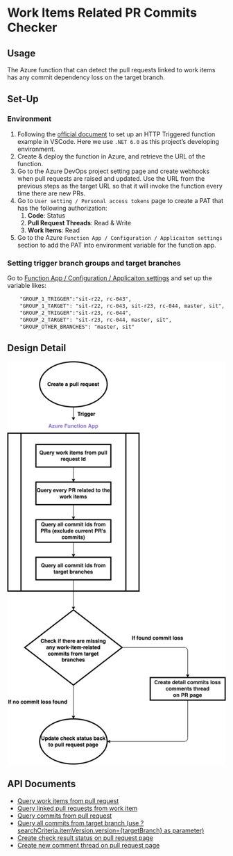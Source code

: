 # Work Items Related PR Commits Checker

## Usage

The Azure function that can detect the pull requests linked to work items has any commit dependency loss on the target branch.

## Set-Up

### Environment

1. Following the [official document](https://learn.microsoft.com/en-us/azure/azure-functions/create-first-function-vs-code-csharp?tabs=in-process) to set up an HTTP Triggered function example in VSCode. Here we use `.NET 6.0` as this project’s developing environment.
2. Create & deploy the function in Azure, and retrieve the URL of the function.
3. Go to the Azure DevOps project setting page and create webhooks when pull requests are raised and updated. Use the URL from the previous steps as the target URL so that it will invoke the function every time there are new PRs.
4. Go to `User setting / Personal access tokens` page to create a PAT that has the following authorization:
   1. **Code**: Status
   2. **Pull Request Threads**: Read & Write
   3. **Work Items**: Read
5. Go to the Azure `Function App / Configuration / Applicaiton settings` section to add the PAT into environment variable for the function app.

### Setting trigger branch groups and target branches

Go to [Function App / Configuration / Applicaiton settings](https://ms.portal.azure.com/#@microsoft.onmicrosoft.com/resource/subscriptions/5b03f98c-282c-4ebc-9660-138f9cbf847b/resourceGroups/poc-cdfh-kgib/providers/Microsoft.Web/sites/func-poc-cdfh-kgib/configuration) and set up the variable likes:

```
    "GROUP_1_TRIGGER":"sit-r22, rc-043",
    "GROUP_1_TARGET": "sit-r22, rc-043, sit-r23, rc-044, master, sit",
    "GROUP_2_TRIGGER":"sit-r23, rc-044",
    "GROUP_2_TARGET": "sit-r23, rc-044, master, sit",
    "GROUP_OTHER_BRANCHES": "master, sit"
```

## Design Detail

![design.png](./image/design.png)

## API Documents

- [Query work items from pull request](https://learn.microsoft.com/en-us/rest/api/azure/devops/git/pull-request-work-items/list?view=azure-devops-rest-7.0)
- [Query linked pull requests from work item](https://learn.microsoft.com/en-us/rest/api/azure/devops/wit/work-items/get-work-item?view=azure-devops-rest-7.0&tabs=HTTP)
- [Query commits from pull request](https://learn.microsoft.com/en-us/rest/api/azure/devops/git/pull-request-commits/get-pull-request-commits?view=azure-devops-rest-7.0)
- [Query all commits from target branch (use ?searchCriteria.itemVersion.version={targetBranch} as parameter)](https://learn.microsoft.com/en-us/rest/api/azure/devops/git/commits/get-commits?view=azure-devops-rest-7.0&tabs=HTTP)
- [Create check result status on pull request page](https://learn.microsoft.com/en-us/rest/api/azure/devops/git/pull-request-statuses/create?view=azure-devops-rest-7.0&tabs=HTTP)
- [Create new comment thread on pull request page](https://learn.microsoft.com/en-us/rest/api/azure/devops/git/pull-request-threads/create?view=azure-devops-rest-7.0&tabs=HTTP)

